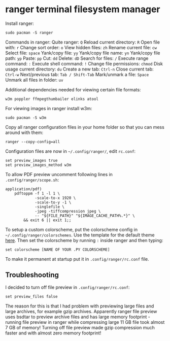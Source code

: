 # ranger terminal filesystem manager

Install ranger:
```
sudo pacman -S ranger
```

Commands in ranger:
Quite ranger: `Q`
Reload current directory: `R`
Open file with: `r`
Change sort order: `o`
View hidden files: `zh`
Rename current file: `cw`
Select file: `space`
Yank/copy file: `yy`
Yank/copy file name: `yn`
Yank/copy file path: `yp`
Paste: `pp`
Cut: `dd`
Delete: `dD`
Search for files: `/`
Execute range command: `:`
Execute shell command: `!`
Change file permissions: `chmod`
Disk usage current directory: `du`
Create a new tab: `Ctrl-n`
Close current tab: `Ctrl-w`
Next/previous tab: `Tab / Shift-Tab`
Mark/unmark a file: `Space`
Unmark all files in folder: `uv`

Additional dependencies needed for viewing certain file formats:
```
w3m poppler ffmpegthumbailer elinks atool
```

For viewing images in ranger install w3m:
```
sudo pacman -S w3m
```

Copy all ranger configuration files in your home folder so that you can mess around with them:
```
ranger --copy-config=all
```

Configuration files are now in `~/.config/ranger/`, edit `rc.conf`:
```
set preview_images true
set preview_images_method w3m
```

To allow PDF preview uncomment following lines in `.config/ranger/scope.sh`:
```
application/pdf)
    pdftoppm -f 1 -l 1 \
             -scale-to-x 1920 \
             -scale-to-y -1 \
             -singlefile \
             -jpeg -tiffcompression jpeg \
             -- "${FILE_PATH}" "${IMAGE_CACHE_PATH%.*}" \
        && exit 6 || exit 1;;
```

To setup a custom colorscheme, put the colorscheme config in `~/.config/ranger/colorschemes`. Use the template for the default theme [here](https://github.com/ranger/ranger/blob/master/ranger/colorschemes/default.py). Then set the colorscheme by running `:` inside ranger and then typing:
```
set colorscheme [NAME OF YOUR .PY COLORSCHEME]
```

To make it permanent at startup put it in `.config/ranger/rc.conf` file.

## Troubleshooting

I decided to turn off file preview in `.config/ranger/rc.conf`:
```
set preview_files false
```

The reason for this is that I had problem with previewing large files and large archives, for example gzip archives. Apparently ranger file preview uses bsdtar to preview archive files and has large memory footprint - running file preview in ranger while compressing large 11 GB file took almost 7 GB of memory! Turning off file preview made gzip compression much faster and with almost zero memory footprint!

